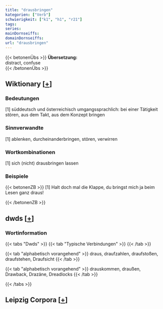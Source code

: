 ```yaml
---
title: "drausbringen"
kategorien: ["Verb"]
schwierigkeit: ["k1", "h1", "r21"]
tags:
series:
mainDornseiffs:
domainDornseiffs:
url: "drausbringen"
---
```


{{< betonenÜbs >}}
**Übersetzung:**  
distract, confuse  
{{< /betonenÜbs >}}

## Wiktionary [[+](https://de.wiktionary.org/wiki/drausbringen)]

### Bedeutungen
[1] süddeutsch und österreichisch umgangssprachlich: bei einer Tätigkeit stören, aus dem Takt, aus dem Konzept bringen  

### Sinnverwandte
[1] ablenken, durcheinanderbringen, stören, verwirren  

### Wortkombinationen
[1] sich (nicht) drausbringen lassen  

### Beispiele
{{< betonenZB >}}
[1] Halt doch mal die Klappe, du bringst mich ja beim Lesen ganz draus!  

{{< /betonenZB >}}


## dwds [[+](https://www.dwds.de/wb/drausbringen)]

### Wortinformation
{{< tabs "Dwds" >}}
{{< tab "Typische Verbindungen" >}}
{{< /tab >}}

{{< tab "alphabetisch vorangehend" >}}
draus, draufzahlen, draufstoßen, draufstehen, Draufsicht
{{< /tab >}}

{{< tab "alphabetisch vorangehend" >}}
drauskommen, draußen, Drawback, Drazäne, Dreadlocks
{{< /tab >}}

{{< /tabs >}}

## Leipzig Corpora [[+](https://corpora.uni-leipzig.de/en/res?word=drausbringen&corpusId=deu_newscrawl-public_2018)]

